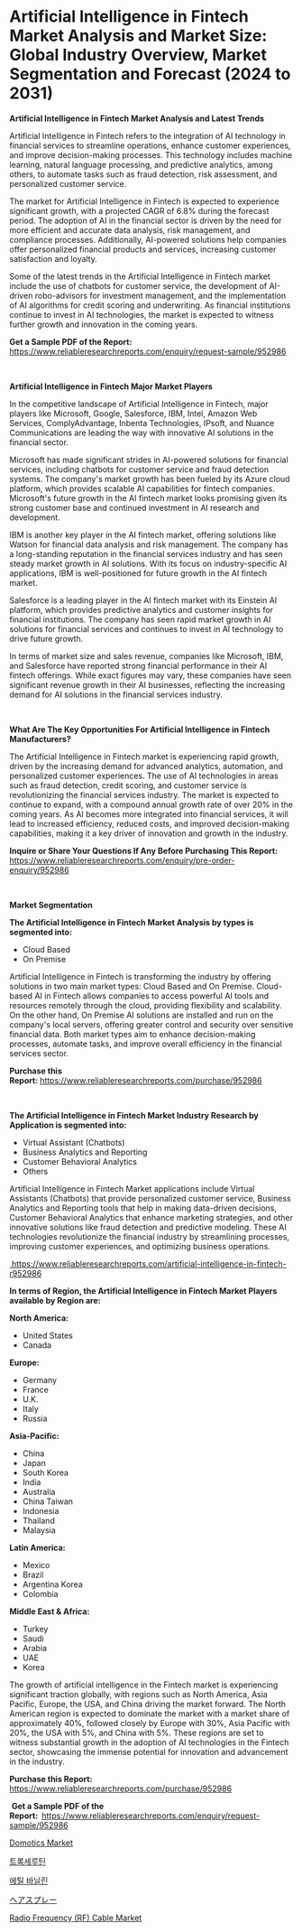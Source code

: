 <p><h1>Artificial Intelligence in Fintech Market Analysis and Market Size: Global Industry Overview, Market Segmentation and Forecast (2024 to 2031)</h1></p><p><strong>Artificial Intelligence in Fintech Market Analysis and Latest Trends</strong></p>
<p><p>Artificial Intelligence in Fintech refers to the integration of AI technology in financial services to streamline operations, enhance customer experiences, and improve decision-making processes. This technology includes machine learning, natural language processing, and predictive analytics, among others, to automate tasks such as fraud detection, risk assessment, and personalized customer service.</p><p>The market for Artificial Intelligence in Fintech is expected to experience significant growth, with a projected CAGR of 6.8% during the forecast period. The adoption of AI in the financial sector is driven by the need for more efficient and accurate data analysis, risk management, and compliance processes. Additionally, AI-powered solutions help companies offer personalized financial products and services, increasing customer satisfaction and loyalty.</p><p>Some of the latest trends in the Artificial Intelligence in Fintech market include the use of chatbots for customer service, the development of AI-driven robo-advisors for investment management, and the implementation of AI algorithms for credit scoring and underwriting. As financial institutions continue to invest in AI technologies, the market is expected to witness further growth and innovation in the coming years.</p></p>
<p><strong>Get a Sample PDF of the Report:&nbsp;</strong> <a href="https://www.reliableresearchreports.com/enquiry/request-sample/952986">https://www.reliableresearchreports.com/enquiry/request-sample/952986</a></p>
<p>&nbsp;</p>
<p><strong>Artificial Intelligence in Fintech Major Market Players</strong></p>
<p><p>In the competitive landscape of Artificial Intelligence in Fintech, major players like Microsoft, Google, Salesforce, IBM, Intel, Amazon Web Services, ComplyAdvantage, Inbenta Technologies, IPsoft, and Nuance Communications are leading the way with innovative AI solutions in the financial sector.</p><p>Microsoft has made significant strides in AI-powered solutions for financial services, including chatbots for customer service and fraud detection systems. The company's market growth has been fueled by its Azure cloud platform, which provides scalable AI capabilities for fintech companies. Microsoft's future growth in the AI fintech market looks promising given its strong customer base and continued investment in AI research and development.</p><p>IBM is another key player in the AI fintech market, offering solutions like Watson for financial data analysis and risk management. The company has a long-standing reputation in the financial services industry and has seen steady market growth in AI solutions. With its focus on industry-specific AI applications, IBM is well-positioned for future growth in the AI fintech market.</p><p>Salesforce is a leading player in the AI fintech market with its Einstein AI platform, which provides predictive analytics and customer insights for financial institutions. The company has seen rapid market growth in AI solutions for financial services and continues to invest in AI technology to drive future growth.</p><p>In terms of market size and sales revenue, companies like Microsoft, IBM, and Salesforce have reported strong financial performance in their AI fintech offerings. While exact figures may vary, these companies have seen significant revenue growth in their AI businesses, reflecting the increasing demand for AI solutions in the financial services industry.</p></p>
<p>&nbsp;</p>
<p><strong>What Are The Key Opportunities For Artificial Intelligence in Fintech Manufacturers?</strong></p>
<p><p>The Artificial Intelligence in Fintech market is experiencing rapid growth, driven by the increasing demand for advanced analytics, automation, and personalized customer experiences. The use of AI technologies in areas such as fraud detection, credit scoring, and customer service is revolutionizing the financial services industry. The market is expected to continue to expand, with a compound annual growth rate of over 20% in the coming years. As AI becomes more integrated into financial services, it will lead to increased efficiency, reduced costs, and improved decision-making capabilities, making it a key driver of innovation and growth in the industry.</p></p>
<p><strong>Inquire or Share Your Questions If Any Before Purchasing This Report:</strong> <a href="https://www.reliableresearchreports.com/enquiry/pre-order-enquiry/952986">https://www.reliableresearchreports.com/enquiry/pre-order-enquiry/952986</a></p>
<p>&nbsp;</p>
<p><strong>Market Segmentation</strong></p>
<p><strong>The Artificial Intelligence in Fintech Market Analysis by types is segmented into:</strong></p>
<p><ul><li>Cloud Based</li><li>On Premise</li></ul></p>
<p><p>Artificial Intelligence in Fintech is transforming the industry by offering solutions in two main market types: Cloud Based and On Premise. Cloud-based AI in Fintech allows companies to access powerful AI tools and resources remotely through the cloud, providing flexibility and scalability. On the other hand, On Premise AI solutions are installed and run on the company's local servers, offering greater control and security over sensitive financial data. Both market types aim to enhance decision-making processes, automate tasks, and improve overall efficiency in the financial services sector.</p></p>
<p><strong>Purchase this Report:&nbsp;</strong><a href="https://www.reliableresearchreports.com/purchase/952986">https://www.reliableresearchreports.com/purchase/952986</a></p>
<p>&nbsp;</p>
<p><strong>The Artificial Intelligence in Fintech Market Industry Research by Application is segmented into:</strong></p>
<p><ul><li>Virtual Assistant (Chatbots)</li><li>Business Analytics and Reporting</li><li>Customer Behavioral Analytics</li><li>Others</li></ul></p>
<p><p>Artificial Intelligence in Fintech Market applications include Virtual Assistants (Chatbots) that provide personalized customer service, Business Analytics and Reporting tools that help in making data-driven decisions, Customer Behavioral Analytics that enhance marketing strategies, and other innovative solutions like fraud detection and predictive modeling. These AI technologies revolutionize the financial industry by streamlining processes, improving customer experiences, and optimizing business operations.</p></p>
<p><a href="https://www.reliableresearchreports.com/artificial-intelligence-in-fintech-r952986">&nbsp;https://www.reliableresearchreports.com/artificial-intelligence-in-fintech-r952986</a></p>
<p><strong>In terms of Region, the Artificial Intelligence in Fintech Market Players available by Region are:</strong></p>
<p>
    <p> <strong> North America: </strong>
        <ul>
            <li>United States</li>
            <li>Canada</li>
        </ul>
        </p> 
    <p> <strong> Europe: </strong>
        <ul>
            <li>Germany</li>
            <li>France</li>
            <li>U.K.</li>
            <li>Italy</li>
            <li>Russia</li>
        </ul>
        </p> 
    <p> <strong> Asia-Pacific: </strong>
        <ul>
            <li>China</li>
            <li>Japan</li>
            <li>South Korea</li>
            <li>India</li>
            <li>Australia</li>
            <li>China Taiwan</li>
            <li>Indonesia</li>
            <li>Thailand</li>
            <li>Malaysia</li>
        </ul>
        </p> 
    <p> <strong> Latin America: </strong>
        <ul>
            <li>Mexico</li>
            <li>Brazil</li>
            <li>Argentina Korea</li>
            <li>Colombia</li>
        </ul>
        </p> 
    <p> <strong> Middle East & Africa: </strong>
        <ul>
            <li>Turkey</li>
            <li>Saudi</li>
            <li>Arabia</li>
            <li>UAE</li>
            <li>Korea</li>
        </ul>
    </p>
    </p>
<p><p>The growth of artificial intelligence in the Fintech market is experiencing significant traction globally, with regions such as North America, Asia Pacific, Europe, the USA, and China driving the market forward. The North American region is expected to dominate the market with a market share of approximately 40%, followed closely by Europe with 30%, Asia Pacific with 20%, the USA with 5%, and China with 5%. These regions are set to witness substantial growth in the adoption of AI technologies in the Fintech sector, showcasing the immense potential for innovation and advancement in the industry.</p></p>
<p><strong>Purchase this Report: </strong><a href="https://www.reliableresearchreports.com/purchase/952986">https://www.reliableresearchreports.com/purchase/952986</a></p>
<p>&nbsp;<strong>Get a Sample PDF of the Report:&nbsp;&nbsp;</strong><a href="https://www.reliableresearchreports.com/enquiry/request-sample/952986">https://www.reliableresearchreports.com/enquiry/request-sample/952986</a></p>
<p><strong></strong></p>
<p><p><a href="https://github.com/wusalecollins540tpqoz/Market-Research-Report-List-2/blob/main/domotics-market.md">Domotics Market</a></p><p><a href="https://github.com/royErdmtyan906778/Market-Research-Report-List-1/blob/main/776781351777.md">트록세루틴</a></p><p><a href="https://github.com/valroy852/Market-Research-Report-List-1/blob/main/534888451778.md">에틸 바닐린</a></p><p><a href="https://medium.com/@bulahhamill28/%E3%83%98%E3%82%A2%E3%82%B9%E3%83%97%E3%83%AC%E3%83%BC%E3%83%9E%E3%83%BC%E3%82%B1%E3%83%83%E3%83%88%E3%81%AE%E3%83%88%E3%83%AC%E3%83%B3%E3%83%89%E3%81%A8%E5%B8%82%E5%A0%B4%E5%88%86%E6%9E%90%E3%81%AF-2024%E5%B9%B4%E3%81%8B%E3%82%892031%E5%B9%B4%E3%81%BE%E3%81%A7%E3%81%AE%E6%9C%9F%E9%96%93%E3%81%AB%E4%BA%88%E6%B8%AC%E3%81%95%E3%82%8C%E3%81%A6%E3%81%84%E3%81%BE%E3%81%99-ce8851af083c">ヘアスプレー</a></p><p><a href="https://www.linkedin.com/pulse/radio-frequency-rf-cable-market-trends-forecast-competitive-8tfke">Radio Frequency (RF) Cable Market</a></p></p>